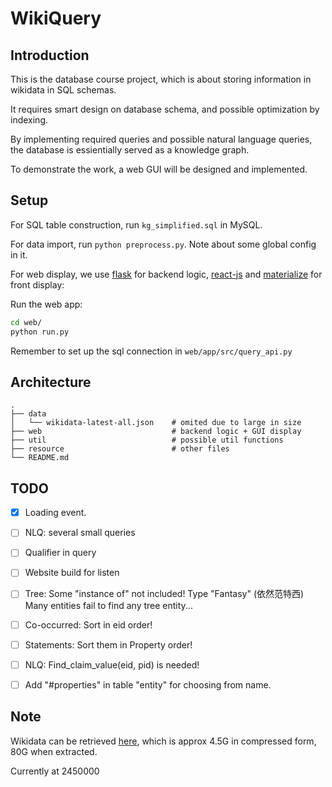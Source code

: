 # WikiQuery

## Introduction

This is the database course project, which is about storing information in wikidata in SQL schemas. 

It requires smart design on database schema, and possible optimization by indexing.

By implementing required queries and possible natural language queries, the database is essientially served as a knowledge graph.

To demonstrate the work, a web GUI will be designed and implemented.

## Setup

For SQL table construction, run `kg_simplified.sql` in MySQL.

For data import, run `python preprocess.py`. Note about some global config in it.

For web display, we use [flask](https://github.com/pallets/flask) for backend logic, [react-js](https://github.com/facebook/react) and [materialize](https://github.com/Dogfalo/materialize) for front display: 

Run the web app:
```bash
cd web/
python run.py
```
Remember to set up the sql connection in `web/app/src/query_api.py`

## Architecture

```
.
├── data
│   └── wikidata-latest-all.json  	# omited due to large in size
├── web								# backend logic + GUI display 
├── util							# possible util functions 
├── resource						# other files
└── README.md
```

## TODO

- [x] Loading event.
- [ ] NLQ: several small queries
- [ ] Qualifier in query

- [ ] Website build for listen 
- [ ] Tree: Some "instance of" not included! Type "Fantasy" (依然范特西) Many entities fail to find any tree entity...
- [ ] Co-occurred: Sort in eid order!
- [ ] Statements: Sort them in Property order!
- [ ] NLQ: Find_claim_value(eid, pid) is needed!
- [ ] Add "#properties" in table "entity" for choosing from name.
## Note

Wikidata can be retrieved [here](http://adapt.seiee.sjtu.edu.cn/~frank/wikidata-latest-all.json.bz2), which is approx 4.5G in compressed form, 80G when extracted.


Currently at 2450000